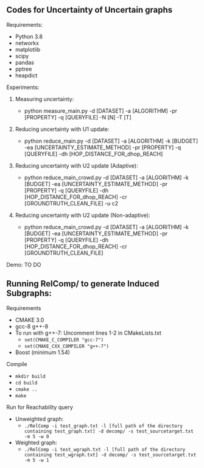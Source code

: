 Codes for Uncertainty of Uncertain graphs
-----------
<h> Requirements: </h>
 * Python 3.8
 * networkx
 * matplotlib
 * scipy
 * pandas
 * pptree
 * heapdict


<h> Experiments: </h>
1. Measuring uncertainty:
   - python measure_main.py -d [DATASET] -a [ALGORITHM] -pr [PROPERTY] -q [QUERYFILE] -N [N] -T [T]
  
2. Reducing uncertainty with U1 update:
   - python reduce_main.py -d [DATASET] -a [ALGORITHM] -k [BUDGET] -ea [UNCERTAINTY_ESTIMATE_METHOD] -pr [PROPERTY] -q [QUERYFILE] -dh [HOP_DISTANCE_FOR_dhop_REACH]
  
3. Reducing uncertainty with U2 update (Adaptive):
   -  python reduce_main_crowd.py -d [DATASET] -a [ALGORITHM] -k [BUDGET] -ea [UNCERTAINTY_ESTIMATE_METHOD] -pr [PROPERTY] -q [QUERYFILE] -dh [HOP_DISTANCE_FOR_dhop_REACH] -cr [GROUNDTRUTH_CLEAN_FILE] -u c2
4. Reducing uncertainty with U2 update (Non-adaptive):
   - python reduce_main_crowd.py -d [DATASET] -a [ALGORITHM] -k [BUDGET] -ea [UNCERTAINTY_ESTIMATE_METHOD] -pr [PROPERTY] -q [QUERYFILE] -dh [HOP_DISTANCE_FOR_dhop_REACH] -cr [GROUNDTRUTH_CLEAN_FILE]

<h> Demo: </h>
TO DO

Running RelComp/ to generate Induced Subgraphs:
--------

<h> Requirements </h>

- CMAKE 3.0
- gcc-8 g++-8
- To run with g++-7: Uncomment lines 1-2 in CMakeLists.txt
  - `set(CMAKE_C_COMPILER "gcc-7")`
  - `set(CMAKE_CXX_COMPILER "g++-7")`
- Boost (minimum 1.54)

<h> Compile </h>

- `mkdir build`
- `cd build`
- `cmake ..`
- `make`

<h> Run for Reachability query </h>

- Unweighted graph:
  - `./RelComp -i test_graph.txt -l [full path of the directory containing test_graph.txt] -d decomp/ -s test_sourcetarget.txt -m 5 -w 0`
- Weighted graph:
  - `./RelComp -i test_wgraph.txt -l [full path of the directory containing test_wgraph.txt] -d decomp/ -s test_sourcetarget.txt -m 5 -w 1`
